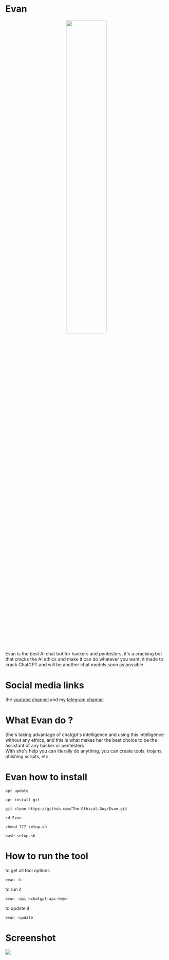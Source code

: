 # Evan
<p align="center">
  <img src="https://files.catbox.moe/pzp793.png" width="50%">
</p>



Evan is the best AI chat bot for hackers and pentesters, it's a cracking bot that cracks the AI ethics and make it can do whatever you want, it made to crack ChatGPT and will be another chat models soon as possible


 
# Social media links
the <a href="https://www.youtube.com/@TheEthicalGuy">youtube channel</a> and my <a href="https://t.me/TheEthicalGuy">telegram channel</a>

 
# What Evan do ?
She's taking advantage of chatgpt's intelligence and using this intelligence without any ethics, and this is what makes her the best choice to be the assistant of any hacker or pentesters
<br>
With she's help you can literally do anything, you can create tools, trojans, phishing scripts, etc


# Evan how to install

```
apt update
```
```
apt install git
```
```
git clone https://github.com/The-Ethical-Guy/Evan.git
```
```
cd Evan
```
```
chmod 777 setup.sh
```
```
bash setup.sh
```

# How to run the tool
to get all tool options
```
evan -h 
```
to run it
```
evan -api <chatgpt-api-key>
```
to update it
```
evan -update
```
# Screenshot
![](https://files.catbox.moe/5dsutp.png)


